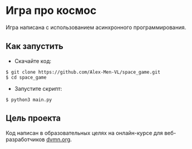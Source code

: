 # Игра про космос

Игра написана с использованием асинхронного программирования.

## Как запустить

- Скачайте код:

```shell
$ git clone https://github.com/Alex-Men-VL/space_game.git
$ cd space_game
```

- Запустите скрипт:

```shell
$ python3 main.py
```

## Цель проекта
Код написан в образовательных целях на онлайн-курсе для веб-разработчиков [dvmn.org](https://dvmn.org/).